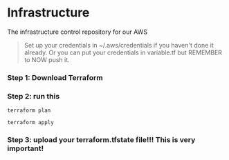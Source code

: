 # Infrastructure
The infrastructure control repository for our AWS

> Set up your credentials in ~/.aws/credentials if you haven't done it already. Or you can put your credentials in variable.tf but REMEMBER to NOW push it.

### Step 1: Download Terraform

### Step 2: run this
```
terraform plan

terraform apply
```

### Step 3: upload your terraform.tfstate file!!! This is very important!
